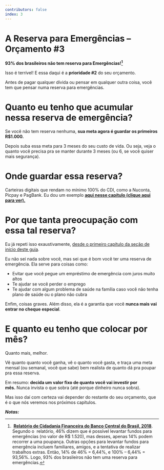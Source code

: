 ```yaml
---
contributors: false
index: 3
---
```

# A Reserva para Emergências – Orçamento #3

**93% dos brasileiros não tem reserva para Emergências![^1]**

Isso é terrível! E essa daqui é a **prioridade #2** do seu orçamento.

Antes de pagar qualquer dívida ou pensar em qualquer outra coisa, você tem que pensar numa reserva para emergências.

# Quanto eu tenho que acumular nessa reserva de emergência?

Se você não tem reserva nenhuma, **sua meta agora é guardar os primeiros R$1.000.**

Depois suba essa meta para 3 meses do seu custo de vida. Ou seja, veja o quanto você precisa pra se manter durante 3 meses (ou 6, se você quiser mais segurança).

# Onde guardar essa reserva?

Carteiras digitais que rendam no mínimo 100% do CDI, como a Nuconta, Picpay e PagBank. Eu dou um exemplo **[aqui nesse capítulo (clique aqui para ver).](https://guiafp.com.br/guia/inicio/2-emergencias-como-comprar-tranquilidade.html#onde-juntar-a-reserva-para-emergencias)**

# Por que tanta preocupação com essa tal reserva?

Eu já repeti isso exaustivamente, [desde o primeiro capítulo da seção de início deste guia](https://guiafp.com.br/guia/inicio/1-os-2-objetivos-principais-das-financas-pessoais.html#lidar-com-imprevistos).

Eu não sei nada sobre você, mas sei que é bom você ter uma reserva de emergência. Ela serve para coisas como:

- Evitar que você pegue um empréstimo de emergência com juros muito altos
- Te ajudar se você perder o emprego
- Te ajudar com algum problema de saúde na família caso você não tenha plano de saúde ou o plano não cubra

Enfim, coisas graves. Além disso, ela é a garantia que você **nunca mais vai entrar no cheque especial**.

# E quanto eu tenho que colocar por mês?

Quanto mais, melhor.

Vê quanto quanto você ganha, vê o quanto você gasta, e traça uma meta mensal (ou semanal, você que sabe) bem realista de quanto dá pra poupar pra essa reserva.

Em resumo: **decida um valor fixo de quanto você vai investir por mês.** Nunca invista o que sobra (até porque dinheiro nunca sobra).

Mas isso daí com certeza vai depender do restante do seu orçamento, que é o que nós veremos nos próximos capítulos.

***Notas:***

[^1]: **[Relatório de Cidadania Financeira do Banco Central do Brasil, 2018](https://www.bcb.gov.br/nor/relcidfin/cap02.html#notas)**. Segundo o  relatório, 46% dizem que é possível levantar fundos para emergências (no valor de R$ 1.520), mas desses, apenas 14% podem recorrer a uma poupança. Outras opções para levantar fundos para emergência incluem familiares, amigos, e a tentativa de realizar trabalhos extras. Então, 14% de 46% = 6,44%, e 100% – 6,44% = 93,56%. Logo, 93% dos brasileiros não tem uma reserva para emergências.